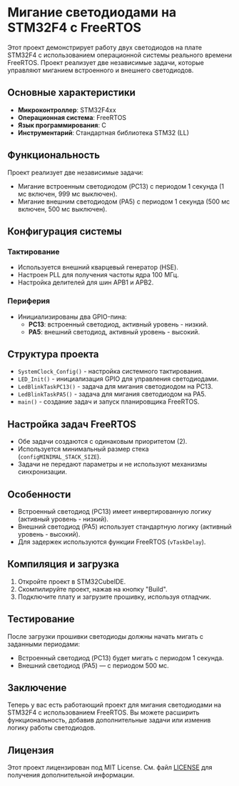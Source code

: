 # Мигание светодиодами на STM32F4 с FreeRTOS

Этот проект демонстрирует работу двух светодиодов на плате STM32F4 с использованием операционной системы реального времени FreeRTOS. Проект реализует две независимые задачи, которые управляют миганием встроенного и внешнего светодиодов.

## Основные характеристики

- **Микроконтроллер**: STM32F4xx
- **Операционная система**: FreeRTOS
- **Язык программирования**: C
- **Инструментарий**: Стандартная библиотека STM32 (LL)

## Функциональность

Проект реализует две независимые задачи:

- Мигание встроенным светодиодом (PC13) с периодом 1 секунда (1 мс включен, 999 мс выключен).
- Мигание внешним светодиодом (PA5) с периодом 1 секунда (500 мс включен, 500 мс выключен).

## Конфигурация системы

### Тактирование

- Используется внешний кварцевый генератор (HSE).
- Настроен PLL для получения частоты ядра 100 МГц.
- Настройка делителей для шин APB1 и APB2.

### Периферия

- Инициализированы два GPIO-пина:
  - **PC13**: встроенный светодиод, активный уровень - низкий.
  - **PA5**: внешний светодиод, активный уровень - высокий.

## Структура проекта

- `SystemClock_Config()` - настройка системного тактирования.
- `LED_Init()` - инициализация GPIO для управления светодиодами.
- `LedBlinkTaskPC13()` - задача для мигания светодиодом на PC13.
- `LedBlinkTaskPA5()` - задача для мигания светодиодом на PA5.
- `main()` - создание задач и запуск планировщика FreeRTOS.

## Настройка задач FreeRTOS

- Обе задачи создаются с одинаковым приоритетом (2).
- Используется минимальный размер стека (`configMINIMAL_STACK_SIZE`).
- Задачи не передают параметры и не используют механизмы синхронизации.

## Особенности

- Встроенный светодиод (PC13) имеет инвертированную логику (активный уровень - низкий).
- Внешний светодиод (PA5) использует стандартную логику (активный уровень - высокий).
- Для задержек используются функции FreeRTOS (`vTaskDelay`).

## Компиляция и загрузка

1. Откройте проект в STM32CubeIDE.
2. Скомпилируйте проект, нажав на кнопку "Build".
3. Подключите плату и загрузите прошивку, используя отладчик.

## Тестирование

После загрузки прошивки светодиоды должны начать мигать с заданными периодами:

- Встроенный светодиод (PC13) будет мигать с периодом 1 секунда.
- Внешний светодиод (PA5) — с периодом 500 мс.

## Заключение

Теперь у вас есть работающий проект для мигания светодиодами на STM32F4 с использованием FreeRTOS. Вы можете расширить функциональность, добавив дополнительные задачи или изменив логику работы светодиодов.

## Лицензия

Этот проект лицензирован под MIT License. См. файл [LICENSE](LICENSE) для получения дополнительной информации.
